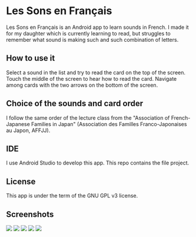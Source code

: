 # Les Sons en Français

Les Sons en Français is an Android app to learn sounds in French. I
made  it for  my daughter  which is  currently learning  to read,  but
struggles to remember  what sound is making such  and such combination
of letters.

## How to use it

Select a sound in the list and try  to read the card on the top of the
screen.  Touch the  middle  of the  screen  to hear  how  to read  the
card. Navigate  among cards with the  two arrows on the  bottom of the
screen.

## Choice of the sounds and card order

I follow the same order of  the lecture class from the "Association of
French-Japanese   Families  in   Japan"   (Association  des   Familles
Franco-Japonaises au Japon, AFFJJ).

## IDE

I use Android Studio to develop this app. This repo contains the file project.

## License

This app is under the term of the GNU GPL v3 license.

## Screenshots

![](https://github.com/richoux/les_sons_en_francais/wiki/images/01.jpg)
![](https://github.com/richoux/les_sons_en_francais/wiki/images/02.jpg)
![](https://github.com/richoux/les_sons_en_francais/wiki/images/03.jpg)
![](https://github.com/richoux/les_sons_en_francais/wiki/images/04.jpg)
![](https://github.com/richoux/les_sons_en_francais/wiki/images/05.jpg)

